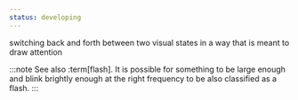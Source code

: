 ```yaml
---
status: developing
---
```


switching back and forth between two visual states in a way that is meant to draw attention

:::note
See also :term[flash]. It is possible for something to be large enough and blink brightly enough at the right frequency to be also classified as a flash. 
:::
